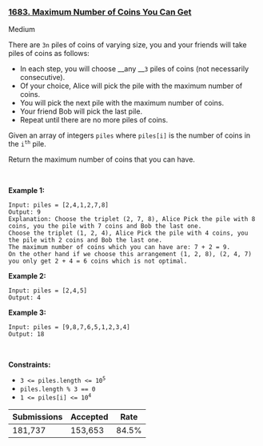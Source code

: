 ### [1683. Maximum Number of Coins You Can Get](https://leetcode.com/problems/maximum-number-of-coins-you-can-get/description/?envType=daily-question&envId=2023-11-24)

Medium

There are `` 3n `` piles of coins of varying size, you and your friends will take piles of coins as follows:

*   In each step, you will choose __any __`` 3 `` piles of coins (not necessarily consecutive).
*   Of your choice, Alice will pick the pile with the maximum number of coins.
*   You will pick the next pile with the maximum number of coins.
*   Your friend Bob will pick the last pile.
*   Repeat until there are no more piles of coins.

Given an array of integers `` piles `` where `` piles[i] `` is the number of coins in the <code>i<sup>th</sup></code> pile.

Return the maximum number of coins that you can have.

 

<strong class="example">Example 1:</strong>

```
Input: piles = [2,4,1,2,7,8]
Output: 9
Explanation: Choose the triplet (2, 7, 8), Alice Pick the pile with 8 coins, you the pile with 7 coins and Bob the last one.
Choose the triplet (1, 2, 4), Alice Pick the pile with 4 coins, you the pile with 2 coins and Bob the last one.
The maximum number of coins which you can have are: 7 + 2 = 9.
On the other hand if we choose this arrangement (1, 2, 8), (2, 4, 7) you only get 2 + 4 = 6 coins which is not optimal.
```

<strong class="example">Example 2:</strong>

```
Input: piles = [2,4,5]
Output: 4
```

<strong class="example">Example 3:</strong>

```
Input: piles = [9,8,7,6,5,1,2,3,4]
Output: 18
```

 

__Constraints:__

*   <code>3 <= piles.length <= 10<sup>5</sup></code>
*   `` piles.length % 3 == 0 ``
*   <code>1 <= piles[i] <= 10<sup>4</sup></code>

| Submissions    | Accepted     | Rate   |
| -------------- | ------------ | ------ |
| 181,737 | 153,653 | 84.5% |